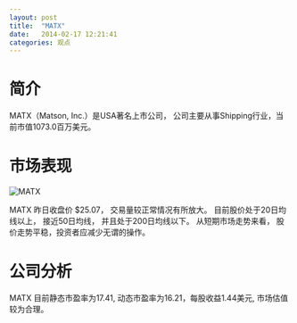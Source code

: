 ```yaml
---
layout: post
title:  "MATX"
date:   2014-02-17 12:21:41
categories: 观点
---
```


# 简介
MATX（Matson, Inc.）是USA著名上市公司，
公司主要从事Shipping行业，当前市值1073.0百万美元。

# 市场表现

![MATX](http://finviz.com/chart.ashx?t=MATX&ty=c&ta=1&p=d&s=l)

MATX 昨日收盘价 $25.07，
交易量较正常情况有所放大。
目前股价处于20日均线以上，
接近50日均线，
并且处于200日均线以下。
从短期市场走势来看，
股价走势平稳，投资者应减少无谓的操作。

# 公司分析
MATX 目前静态市盈率为17.41, 动态市盈率为16.21，每股收益1.44美元,
市场估值较为合理。
